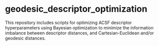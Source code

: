 # geodesic_descriptor_optimization
This repository includes scripts for optimizing ACSF descriptor hyperparameters using Bayesian optimization to minimize the information imbalance between descriptor distances, and Cartesian-Euclidean and/or geodesic distances.
